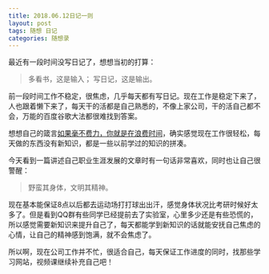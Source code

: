 ```yaml
---
title: 2018.06.12日记一则
layout: post
tags: 随想 日记
categories: 随想录
---
```

最近有一段时间没写日记了，想想当初的打算：

> 多看书，这是输入；
> 写日记，这是输出。

前一段时间工作不稳定，很焦虑，几乎每天都有写日记。现在工作是稳定下来了，人也跟着懒下来了，每天干的活都是自己熟悉的，不像上家公司，干的活自己都不会，万能的百度谷歌大法都很难找到答案。

想想自己的箴言<u>如果毫不费力，你就是在浪费时间</u>，确实感觉现在工作很轻松，每天做的东西没有新知识，都是一些以前学过的知识的拼凑。

今天看到一篇讲述自己职业生涯发展的文章时有一句话非常喜欢，同时也让自己很警醒：

> 野蛮其身体，文明其精神。

现在基本能保证8点以后都去运动场打打球出出汗，感觉身体状况比考研时候好太多了。但是看到QQ群有些同学已经提前去了实验室，心里多少还是有些恐慌的，所以感觉需要新知识来提升自己了，每天都能学到新知识的话就能安抚自己焦虑的心情，让自己的精神感到饱满，就不会焦虑了。

所以啊，现在公司工作并不忙，很适合自己，每天保证工作进度的同时，找那些学习网站，视频课继续补充自己吧！